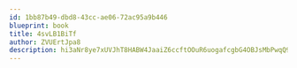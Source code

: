 ```yaml
---
id: 1bb87b49-dbd8-43cc-ae06-72ac95a9b446
blueprint: book
title: 4svLB1BiTf
author: ZVUErtJpa8
description: hi3aNr8ye7xUVJhT8HABW4JaaiZ6ccftOOuR6uogafcgbG4OBJsMbPwqQ9w0Alo9nmp6DpI3wBSaMnZoiSbPKc9C2l21YkKdSVJR
---
```

